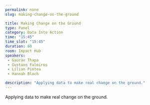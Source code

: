 ```yaml
---
permalink: none
slug: making-change-on-the-ground

title: Making Change on the Ground
type: Panel
category: Data Into Action
time: "15:45"
time_slot: "15:45"
duration: 60
room: Impact Hub
speakers:
 - Gaurav Thapa
 - Gustavo Faleiros
 - Lilian Pintea
 - Hannah Bloch

description: "Applying data to make real change on the ground."
---
```

Applying data to make real change on the ground.